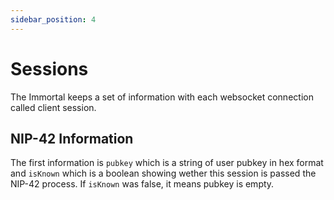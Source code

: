 ```yaml
---
sidebar_position: 4
---
```


# Sessions

The Immortal keeps a set of information with each websocket connection called client session.


## NIP-42 Information

The first information is `pubkey` which is a string of user pubkey in hex format and `isKnown` which is a boolean showing wether this session is passed the NIP-42 process. If `isKnown` was false, it means pubkey is empty.
